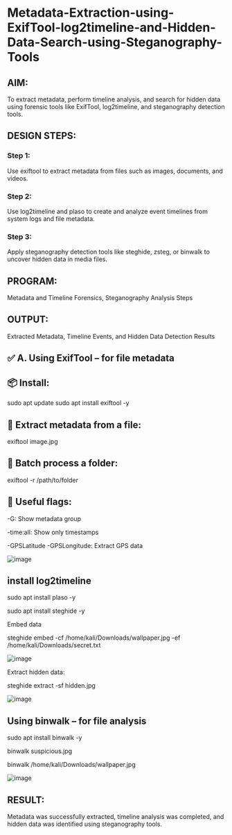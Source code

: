 # Metadata-Extraction-using-ExifTool-log2timeline-and-Hidden-Data-Search-using-Steganography-Tools
## AIM:
To extract metadata, perform timeline analysis, and search for hidden data using forensic tools like ExifTool, log2timeline, and steganography detection tools.

## DESIGN STEPS:
### Step 1:
Use exiftool to extract metadata from files such as images, documents, and videos.

### Step 2:
Use log2timeline and plaso to create and analyze event timelines from system logs and file metadata.

### Step 3:
Apply steganography detection tools like steghide, zsteg, or binwalk to uncover hidden data in media files.

## PROGRAM:
Metadata and Timeline Forensics, Steganography Analysis Steps

## OUTPUT:
Extracted Metadata, Timeline Events, and Hidden Data Detection Results

## ✅ A. Using ExifTool – for file metadata

## 📦 Install:

sudo apt update
sudo apt install exiftool -y

## 📂 Extract metadata from a file:

exiftool image.jpg

## 📁 Batch process a folder:

exiftool -r /path/to/folder

## 📌 Useful flags:
-G: Show metadata group

-time:all: Show only timestamps

-GPSLatitude -GPSLongitude: Extract GPS data

![image](https://github.com/user-attachments/assets/42916ff2-a4d6-469c-8805-b6e360aab17d)

## install log2timeline

sudo apt install plaso -y

sudo apt install steghide -y

Embed data

steghide embed -cf /home/kali/Downloads/wallpaper.jpg -ef /home/kali/Downloads/secret.txt

![image](https://github.com/user-attachments/assets/e5244d76-6acc-4a25-84ef-a080433319ad)

Extract hidden data:

steghide extract -sf hidden.jpg

![image](https://github.com/user-attachments/assets/dc045712-2109-4ac2-9d01-1594b3a237ee)

## Using binwalk – for file analysis

sudo apt install binwalk -y

binwalk suspicious.jpg

binwalk /home/kali/Downloads/wallpaper.jpg

![image](https://github.com/user-attachments/assets/dba743ad-ba4a-4019-85c8-4dacb5b5dce7)



## RESULT:
Metadata was successfully extracted, timeline analysis was completed, and hidden data was identified using steganography tools.

